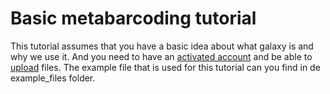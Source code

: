 # Basic metabarcoding tutorial
This tutorial assumes that you have a basic idea about what galaxy is and why we use it. And you need to have an [activated account](https://github.com/naturalis/naturalis-galaxy-tutorials/tree/master/Create%20account) and be able to [upload](https://github.com/naturalis/naturalis-galaxy-tutorials/tree/master/Upload%20files) files. The example file that is used for this tutorial can you find in de example_files folder.
